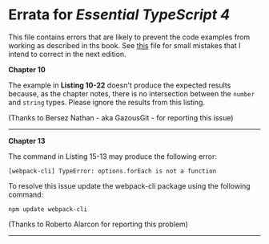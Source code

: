 # Errata for *Essential TypeScript 4*

This file contains errors that are likely to prevent the code examples from working as described in ths book. See [this](typos.md) file for small mistakes that I intend to correct in the next edition.

**Chapter 10**

The example in **Listing 10-22** doesn't produce the expected results because, as the chapter notes, there is no intersection between the `number` and `string` types. Please ignore the results from this listing.

(Thanks to Bersez Nathan - aka GazousGit - for reporting this issue)

***

**Chapter 13**

The command in Listing 15-13 may produce the following error:

    [webpack-cli] TypeError: options.forEach is not a function

To resolve this issue update the webpack-cli package using the following command:

    npm update webpack-cli

(Thanks to Roberto Alarcon for reporting this problem)

***
